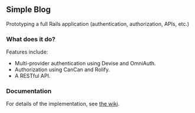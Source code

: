## Simple Blog

Prototyping a full Rails application (authentication, authorization, APIs, etc.)

### What does it do?

Features include:

* Multi-provider authentication using Devise and OmniAuth.
* Authorization using CanCan and Rolify.
* A RESTful API.

### Documentation

For details of the implementation, see [the wiki](https://github.com/jbrunton/simple-blog/wiki).
